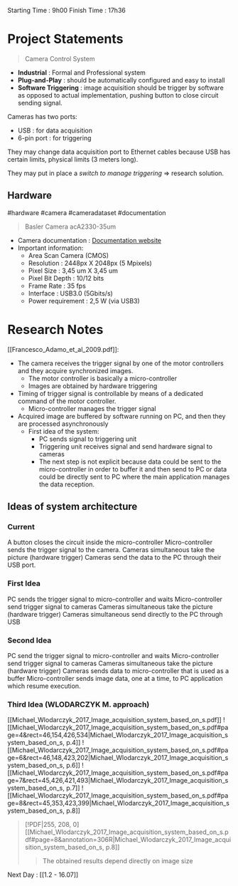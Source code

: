 Starting Time : 9h00
Finish Time : 17h36
# Project Statements

> Camera Control System

- **Industrial** : Formal and Professional system
- **Plug-and-Play** : should be automatically configured and easy to install
- **Software Triggering** : image acquisition should be trigger by software as opposed to actual implementation, pushing button to close circuit sending signal.

Cameras has two ports: 
- USB : for data acquisition
- 6-pin port : for triggering

They may change data acquisition port to Ethernet cables because USB has certain limits, physical limits (3 meters long).

They may put in place a _switch to manage triggering_ => research solution.

## Hardware
 #hardware #camera #cameradataset #documentation

> Basler Camera acA2330-35um


- Camera documentation : [Documentation website](https://docs.baslerweb.com/aca2440-35um)
- Important information: 
	- Area Scan Camera (CMOS)
	- Resolution : 2448px X 2048px (5 Mpixels)
	- Pixel Size : 3,45 um X 3,45 um
	- Pixel Bit Depth : 10/12 bits
	- Frame Rate : 35 fps
	- Interface : USB3.0 (5Gbits/s)
	- Power requirement : 2,5 W (via USB3)

# Research Notes

[[Francesco_Adamo_et_al_2009.pdf]]: 
- The camera receives the trigger signal by one of the motor controllers and they acquire synchronized images.
	- The motor controller is basically a micro-controller
	- Images are obtained by hardware triggering
- Timing of trigger signal is controllable by means of a dedicated command of the motor controller.
	- Micro-controller manages the trigger signal
- Acquired image are buffered by software running on PC, and then they are processed asynchronously
	- First idea of the system:
		- PC sends signal to triggering unit
		- Triggering unit receives signal and send hardware signal to cameras
		- The next step is not explicit because data could be sent to the micro-controller in order to buffer it and then send to PC or data could be directly sent to PC where the main application manages the data reception.


## Ideas of system architecture

### Current

A button closes the circuit inside the micro-controller 
Micro-controller sends the trigger signal to the camera. 
Cameras simultaneous take the picture (hardware trigger)
Cameras send the data to the PC through their USB port. 

### First Idea

PC sends the trigger signal to micro-controller and waits
Micro-controller send trigger signal to cameras
Cameras simultaneous take the picture (hardware trigger)
Cameras simultaneous send directly to the PC through USB

### Second Idea

PC send the trigger signal to micro-controller and waits
Micro-controller send trigger signal to cameras
Cameras simultaneous take the picture (hardware trigger)
Cameras sends data to micro-controller that is used as a buffer
Micro-controller sends image data, one at a time, to PC application which resume execution.

### Third Idea (WLODARCZYK M. approach)

[[Michael_Wlodarczyk_2017_Image_acquisition_system_based_on_s.pdf]]
![[Michael_Wlodarczyk_2017_Image_acquisition_system_based_on_s.pdf#page=4&rect=46,154,426,534|Michael_Wlodarczyk_2017_Image_acquisition_system_based_on_s, p.4]]
![[Michael_Wlodarczyk_2017_Image_acquisition_system_based_on_s.pdf#page=6&rect=46,148,423,202|Michael_Wlodarczyk_2017_Image_acquisition_system_based_on_s, p.6]]
![[Michael_Wlodarczyk_2017_Image_acquisition_system_based_on_s.pdf#page=7&rect=45,426,421,493|Michael_Wlodarczyk_2017_Image_acquisition_system_based_on_s, p.7]]
![[Michael_Wlodarczyk_2017_Image_acquisition_system_based_on_s.pdf#page=8&rect=45,353,423,399|Michael_Wlodarczyk_2017_Image_acquisition_system_based_on_s, p.8]]
> [!PDF|255, 208, 0] [[Michael_Wlodarczyk_2017_Image_acquisition_system_based_on_s.pdf#page=8&annotation=306R|Michael_Wlodarczyk_2017_Image_acquisition_system_based_on_s, p.8]]
> > The obtained results depend directly on image size


Next Day : [[1.2 - 16.07]]